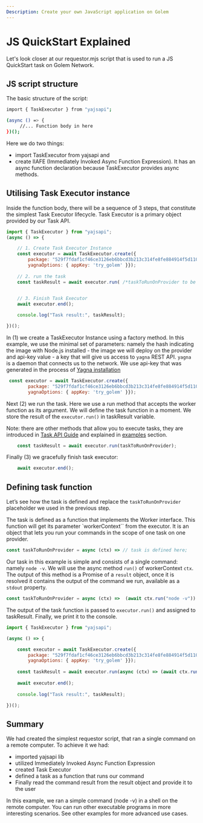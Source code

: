 ```yaml
---
Description: Create your own JavaScript application on Golem
---
```


# JS QuickStart Explained

Let's look closer at our requestor.mjs script that is used to run a JS QuickStart task on Golem Network.

## JS script structure

The basic structure of the script:

```bash
import { TaskExecutor } from "yajsapi";

(async () => {
     //... Function body in here 
})();
```

Here we do two things:

* import TaskExecutor from yajsapi and 
* create IIAFE (Immediately Invoked Async Function Expression). It has an async function declaration because TaskExecutor provides async methods.


## Utilising Task Executor instance

Inside the function body, there will be a sequence of 3 steps, that constitute the simplest Task Executor lifecycle. Task Executor is a primary object provided by our Task API.  

```js
import { TaskExecutor } from "yajsapi";
(async () => {

    // 1. Create Task Executor Instance
    const executor = await TaskExecutor.create({
        package: "529f7fdaf1cf46ce3126eb6bbcd3b213c314fe8fe884914f5d1106d4",    
        yagnaOptions: { appKey: 'try_golem' }});
    
    // 2. run the task
    const taskResult = await executor.run( /*taskToRunOnProvider to be provided here */);

    
    // 3. Finish Task Executor
    await executor.end();

    console.log("Task result:", taskResult);

})();
```

In (1) we create a TaskExecutor Instance using a factory method. In this example, we use the minimal set of parameters: namely the hash indicating the image with Node.js installed - the image we will deploy on the provider and api-key value - a key that will give us access to `yagna` REST API. `yagna` is a daemon that connects us to the network. 
We use api-key that was generated in the process of [Yagna installation](../examples/tools/yagna-installation-for-requestors.md)

```js
 const executor = await TaskExecutor.create({
        package: "529f7fdaf1cf46ce3126eb6bbcd3b213c314fe8fe884914f5d1106d4",    
        yagnaOptions: { appKey: 'try_golem' }});
```

Next (2) we run the task. Here we use a run method that accepts the worker function as its argument. We will define the task function in a moment. We store the result of the `executor.run()` in taskResult variable. 

Note: there are other methods that allow you to execute tasks, they are introduced in [Task API Guide](../guides/task-model.md) and explained in [examples](../examples/index.md) section.


```js
    const taskResult = await executor.run(taskToRunOnProvider);
```

Finally (3) we gracefully finish task executor:

```js
    await executor.end();
```


## Defining task function

Let’s see how the task is defined and replace the `taskToRunOnProvider` placeholder we used in the previous step.

The task is defined as a function that implements the Worker interface. This function will get its parameter `workerContext`` from the executor. It is an object that lets you run your commands in the scope of one task on one provider. 

```js
const taskToRunOnProvider = async (ctx) => // task is defined here;
```

Our task in this example is simple and consists of a single command: namely `node -v`. We will use the async method `run()` of workerContext `ctx`. The output of this method is a Promise of a `result` object, once it is resolved it contains the output of the command we run, available as a `stdout` property.

```js
const taskToRunOnProvider = async (ctx) =>  (await ctx.run("node -v")).stdout;
```

The output of the task function is passed to `executor.run()` and assigned to taskResult. 
Finally, we print it to the console.


```js
import { TaskExecutor } from "yajsapi";

(async () => {

    const executor = await TaskExecutor.create({
        package: "529f7fdaf1cf46ce3126eb6bbcd3b213c314fe8fe884914f5d1106d4",    
        yagnaOptions: { appKey: 'try_golem' }});
    
    const taskResult = await executor.run(async (ctx) => (await ctx.run("node -v")).stdout);
    
    await executor.end();
    
    console.log("Task result:", taskResult);

})();
```

## Summary

We had created the simplest requestor script, that ran a single command on a remote computer. 
To achieve it we had:

* imported yajsapi lib
* utilized Immediately Invoked Async Function Expression
* created Task Executor
* defined a task as a function that runs our command
* Finally read the command result from the result object and provide it to the user


In this example, we ran a simple command (node -v) in a shell on the remote computer. You can run other executable programs in more interesting scenarios. See other examples for more advanced use cases.

